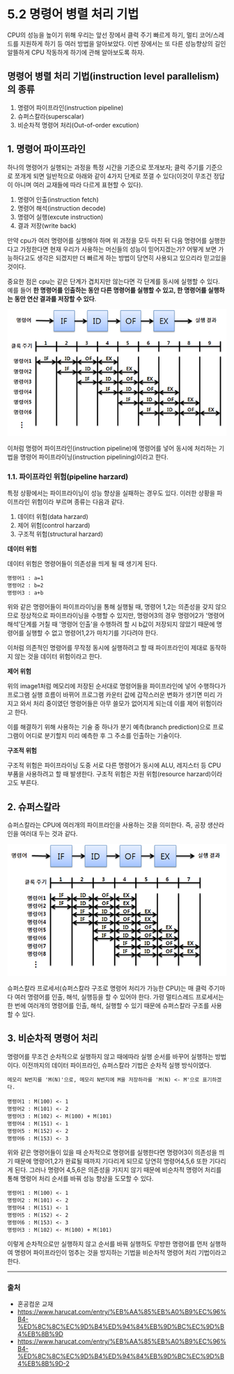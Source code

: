 # 5.2 명령어 병렬 처리 기법
CPU의 성능을 높이기 위해 우리는 앞선 장에서 클럭 주기 빠르게 하기, 멀티 코어/스레드를 지원하게 하기 등 여러 방법을 알아보았다. 이번 장에서는 또 다른 성능향상의 길인 알뜰하게 CPU 작동하게 하기에 관해 알아보도록 하자.

## 명령어 병렬 처리 기법(instruction level parallelism)의 종류
1. 명령어 파이프라인(instruction pipeline)
2. 슈퍼스칼라(superscalar)
3. 비순차적 명령어 처리(Out-of-order excution)

## 1. 명령어 파이프라인
하나의 명령어가 실행되는 과정을 특정 시간을 기준으로 쪼개보자; 클럭 주기를 기준으로 쪼개게 되면 일반적으로 아래와 같이 4가지 단계로 쪼갤 수 있다(이것이 무조건 정답이 아니며 여러 교재들에 따라 다르게 표현할 수 있다).

1. 명령어 인출(instruction fetch)
2. 명령어 해석(instruction decode)
3. 명령어 실행(excute instruction)
4. 결과 저장(write back)

만약 cpu가 여러 명령어를 실행해야 하며 위 과정을 모두 마친 뒤 다음 명령어를 실행한다고 가정한다면 현재 우리가 사용하는 머신들의 성능이 믿어지겠는가? 어떻게 보면 가능하다고도 생각은 되겠지만 더 빠르게 하는 방법이 당연히 사용되고 있으리라 믿고있을 것이다. 

중요한 점은 cpu는 같은 단계가 겹치지만 않는다면 각 단계를 동시에 실행할 수 있다. 예를 들어 **한 명령어를 인출하는 동안 다른 명령어를 실행할 수 있고, 한 명령어를 실행하는 동안 연산 결과를 저장할 수 있다**. 

![image1](../image/way_for_instruction_level_parallel_image1.png)

이처럼 명령어 파이프라인(instruction pipeline)에 명령어를 넣어 동시에 처리하는 기법을 명령어 파이프라이닝(instruction pipelining)이라고 한다.

### 1.1. 파이프라인 위험(pipeline harzard)
특정 상황에서는 파이프라이닝이 성능 향상을 실패하는 경우도 있다. 이러한 상황을 파이프라인 위험이라 부르며 종류는 다음과 같다.
1. 데이터 위험(data harzard)
2. 제어 위험(control harzard)
3. 구조적 위험(structural harzard)

**데이터 위험**

데이터 위험은 명령어들이 의존성을 띄게 될 때 생기게 된다. 
```
명령어1 : a=1
명령어2 : b=2
명령어3 : a+b
``` 
위와 같은 명령어들이 파이프라이닝을 통해 실행될 때, 명령어 1,2는 의존성을 갖지 않으므로 정상적으로 파이프라이닝을 수행할 수 있지만, 명령어3의 경우 명령어2가 '명령어 해석'단계를 거칠 때 '명령어 인출'을 수행하려 할 시 b값이 저장되지 않았기 때문에 명령어를 실행할 수 없고 명령어1,2가 마치기를 기다려야 한다. 

이처럼 의존적인 명령어를 무작정 동시에 실행하려고 할 때 파이프라인이 제대로 동작하지 않는 것을 데이터 위험이라고 한다.

**제어 위험**

위의 image1처럼 메모리에 저장된 순서대로 명령어들을 파이프라인에 넣어 수행하다가 프로그램 실행 흐름이 바뀌어 프로그램 카운터 값에 갑작스러운 변화가 생기면 미리 가지고 와서 처리 중이였던 명령어들은 아무 쓸모가 없어지게 되는데 이를 제어 위험이라고 한다.

이를 해결하기 위해 사용하는 기술 중 하나가 분기 예측(branch prediction)으로 프로그램이 어디로 분기할지 미리 예측한 후 그 주소를 인출하는 기술이다.

**구조적 위험**

구조적 위험은 파이프라이닝 도중 서로 다른 명령어가 동시에 ALU, 레지스터 등 CPU 부품을 사용하려고 할 때 발생한다. 구조적 위험은 자원 위험(resource harzard)이라고도 부른다.

## 2. 슈퍼스칼라
슈퍼스칼라는 CPU에 여러개의 파이프라인을 사용하는 것을 의미한다. 즉, 공장 생산라인을 여러대 두는 것과 같다.

![image2](../image/way_for_instruction_level_parallel_image2.png)

슈퍼스칼라 프로세서(슈퍼스칼라 구조로 명령어 처리가 가능한 CPU)는 매 클럭 주기마다 여러 명령어를 인출, 해석, 실행등을 할 수 있어야 한다. 가령 멀티스레드 프로세서는 한 번에 여러개의 명령어를 인출, 해석, 실행할 수 있기 때문에 슈퍼스칼라 구조를 사용할 수 있다.

## 3. 비순차적 명령어 처리
명령어를 무조건 순차적으로 실행하지 않고 때에따라 실행 순서를 바꾸어 실행하는 방법이다. 이전까지의 데이터 파이프라인, 슈퍼스칼라 기법은 순차적 실행 방식이였다.
```
메모리 N번지를 'M(N)'으로, 메모리 N번지에 M을 저장하라를 'M(N) <- M'으로 표기하겠다.

명령어1 : M(100) <- 1
명령어2 : M(101) <- 2
명령어3 : M(102) <- M(100) + M(101)
명령어4 : M(151) <- 1
명령어5 : M(152) <- 2
명령어6 : M(153) <- 3
```
위와 같은 명령어들이 있을 때 순차적으로 명령어를 실행한다면 명령어3이 의존성을 띄기 때문에 명령어1,2가 완료될 때까지 기다리게 되므로 당연히 명령어4,5,6 또한 기다리게 된다. 그러나 명령어 4,5,6은 의존성을 가지지 않기 때문에 비순차적 명령어 처리를 통해 명령어 처리 순서를 바꿔 성능 향상을 도모할 수 있다.

```
명령어1 : M(100) <- 1
명령어2 : M(101) <- 2
명령어4 : M(151) <- 1
명령어5 : M(152) <- 2
명령어6 : M(153) <- 3
명령어3 : M(102) <- M(100) + M(101)
```

이렇게 순차적으로만 실행하지 않고 순서를 바꿔 실행하도 무방한 명령어를 먼저 실행하여 명령어 파이프라인이 멈추는 것을 방지하는 기법을 비순차적 명령어 처리 기법이라고 한다.

------
### 출처
* 혼공컴운 교재
* https://www.harucat.com/entry/%EB%AA%85%EB%A0%B9%EC%96%B4-%ED%8C%8C%EC%9D%B4%ED%94%84%EB%9D%BC%EC%9D%B4%EB%8B%9D
* https://www.harucat.com/entry/%EB%AA%85%EB%A0%B9%EC%96%B4-%ED%8C%8C%EC%9D%B4%ED%94%84%EB%9D%BC%EC%9D%B4%EB%8B%9D-2